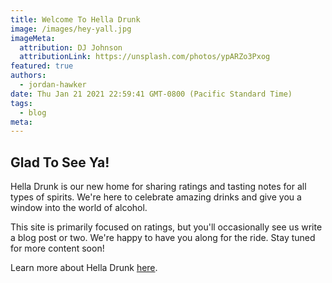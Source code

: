 ```yaml
---
title: Welcome To Hella Drunk
image: /images/hey-yall.jpg
imageMeta:
  attribution: DJ Johnson
  attributionLink: https://unsplash.com/photos/ypARZo3Pxog
featured: true
authors:
  - jordan-hawker
date: Thu Jan 21 2021 22:59:41 GMT-0800 (Pacific Standard Time)
tags:
  - blog
meta:
---
```


## Glad To See Ya!

Hella Drunk is our new home for sharing ratings and tasting notes 
for all types of spirits. We're here to celebrate amazing drinks 
and give you a window into the world of alcohol.

This site is primarily focused on ratings, but you'll occasionally 
see us write a blog post or two. We're happy to have you along for 
the ride. Stay tuned for more content soon!

Learn more about Hella Drunk [here](/page/about).
